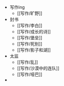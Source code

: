 - 写作ing
	- [[写作/旷野]]
- 封书
	- [[写作/李白]]
	- [[写作/成长的诗]]
	- [[写作/堡垒]]
	- [[写作/死别]]
	- [[写作/影子和湖]]
- 太监
	- [[写作/乱]]
	- [[写作/沙漠中的连队]]
	- [[写作/哑巴]]
-